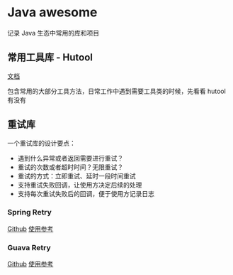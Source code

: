 # Java awesome

记录 Java 生态中常用的库和项目

## 常用工具库 - Hutool

[文档](https://hutool.cn/docs/#/)

包含常用的大部分工具方法，日常工作中遇到需要工具类的时候，先看看 hutool 有没有

## 重试库

一个重试库的设计要点：

- 遇到什么异常或者返回需要进行重试？
- 重试的次数或者超时时间？无限重试？
- 重试的方式：立即重试、延时一段时间重试
- 支持重试失败回调，让使用方决定后续的处理
- 支持每次重试失败后的回调，便于使用方记录日志

### Spring Retry

[Github](https://github.com/spring-projects/spring-retry)
[使用参考](https://www.baeldung.com/spring-retry)

### Guava Retry

[Github](https://github.com/rholder/guava-retrying)
[使用参考](https://mp.weixin.qq.com/s/_12vgPi2sDQ6sjJeXLKr4A)

